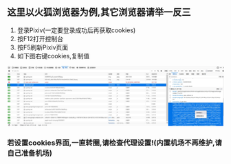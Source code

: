 
## 这里以火狐浏览器为例,其它浏览器请举一反三

1. 登录Pixiv(一定要登录成功后再获取cookies)
2. 按F12打开控制台
3. 按F5刷新Pixiv页面
4. 如下图右键cookies,复制值

![获取cookies](cookies.jpg)


### 若设置cookies界面,一直转圈,请检查代理设置!(内置机场不再维护,请自己准备机场)